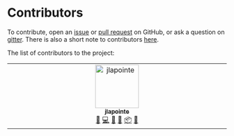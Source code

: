 # Contributors

To contribute, open an [issue][github issues] or [pull
request][github pull requests] on GitHub, or ask a question on [gitter][]. There
is also a short note to contributors [here](./CONTRIBUTING.md).

The list of contributors to the project:

<!-- ALL-CONTRIBUTORS-LIST:START - Do not remove or modify this section -->
<!-- prettier-ignore-start -->
<!-- markdownlint-disable -->
<table>
  <tbody>
    <tr>
      <td align="center" valign="top" width="14.28%">
        <a href="https://github.com/jlapointe"
          ><img
            src="https://avatars.githubusercontent.com/u/1143284?v=4?s=100"
            width="100px;"
            alt="jlapointe"
          /><br /><sub><b>jlapointe</b></sub></a
        ><br /><a
          href="https://github.com/Jamie LaPointe/cpp_practice/issues?q=author%3Ajlapointe"
          title="Bug reports"
          >🐛</a
        >
        <a
          href="https://github.com/Jamie LaPointe/cpp_practice/commits?author=jlapointe"
          title="Code"
          >💻</a
        >
        <a
          href="https://github.com/Jamie LaPointe/cpp_practice/commits?author=jlapointe"
          title="Documentation"
          >📖</a
        >
        <a href="#design-jlapointe" title="Design">🎨</a>
        <a
          href="#platform-jlapointe"
          title="Packaging/porting to new platform"
          >📦</a
        >
        <a href="#tool-jlapointe" title="Tools">🔧</a>
      </td>
    </tr>
  </tbody>
</table>

<!-- markdownlint-restore -->
<!-- prettier-ignore-end -->

<!-- ALL-CONTRIBUTORS-LIST:END -->

[github pull requests]:
  https://github.com/jamielapointe/cpp_practice/pulls
[github issues]: https://github.com/jamielapointe/cpp_practice/issues
[gitter]: https://gitter.im/jl-modern-cpp-template/Lobby
